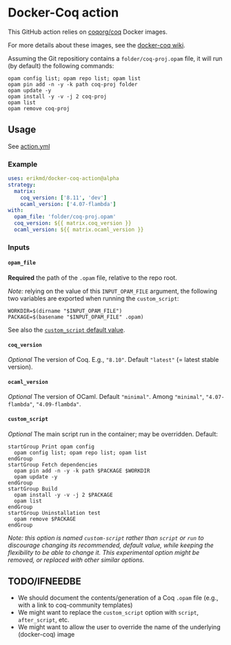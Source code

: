 # Docker-Coq action

This GitHub action relies on
[coqorg/coq](https://hub.docker.com/r/coqorg/coq/) Docker images.

For more details about these images, see the
[docker-coq wiki](https://github.com/coq-community/docker-coq/wiki).

Assuming the Git repositiory contains a `folder/coq-proj.opam` file,
it will run (by default) the following commands:

```
opam config list; opam repo list; opam list
opam pin add -n -y -k path coq-proj folder
opam update -y
opam install -y -v -j 2 coq-proj
opam list
opam remove coq-proj
```

## Usage

See [action.yml](./action.yml)

### Example

```yaml
uses: erikmd/docker-coq-action@alpha
strategy:
  matrix:
    coq_version: ['8.11', 'dev']
    ocaml_version: ['4.07-flambda']
with:
  opam_file: 'folder/coq-proj.opam'
  coq_version: ${{ matrix.coq_version }}
  ocaml_version: ${{ matrix.ocaml_version }}
```

### Inputs

#### `opam_file`

**Required** the path of the `.opam` file, relative to the repo root.

*Note:* relying on the value of this `INPUT_OPAM_FILE` argument, the
following two variables are exported when running the `custom_script`:

```
WORKDIR=$(dirname "$INPUT_OPAM_FILE")
PACKAGE=$(basename "$INPUT_OPAM_FILE" .opam)
```

See also the
[`custom_script` default value](https://github.com/erikmd/docker-coq-action#custom_script).

#### `coq_version`

*Optional* The version of Coq. E.g., `"8.10"`. Default
`"latest"` (= latest stable version).

#### `ocaml_version`

*Optional* The version of OCaml. Default `"minimal"`.
Among `"minimal"`, `"4.07-flambda"`, `"4.09-flambda"`.

#### `custom_script`

*Optional* The main script run in the container; may be overridden. Default:

    startGroup Print opam config
      opam config list; opam repo list; opam list
    endGroup
    startGroup Fetch dependencies
      opam pin add -n -y -k path $PACKAGE $WORKDIR
      opam update -y
    endGroup
    startGroup Build
      opam install -y -v -j 2 $PACKAGE
      opam list
    endGroup
    startGroup Uninstallation test
      opam remove $PACKAGE
    endGroup

*Note: this option is named `custom-script` rather than `script` or
`run` to discourage changing its recommended, default value, while
keeping the flexibility to be able to change it. This experimental
option might be removed, or replaced with other similar options.*

## TODO/IFNEEDBE

* We should document the contents/generation of a Coq `.opam` file
  (e.g., with a link to coq-community templates)
* We might want to replace the `custom_script` option with `script`,
  `after_script`, etc.
* We might want to allow the user to override the name of the
  underlying (docker-coq) image
